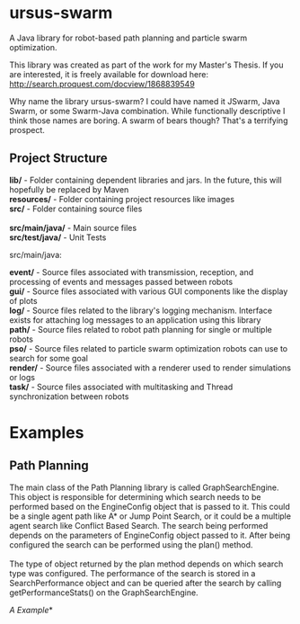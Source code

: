 # ursus-swarm

A Java library for robot-based path planning and particle swarm optimization.

This library was created as part of the work for my Master's Thesis. If you are interested, it is freely available for download here:
http://search.proquest.com/docview/1868839549

Why name the library ursus-swarm? I could have named it JSwarm, Java Swarm, or some Swarm-Java combination.  While functionally descriptive I think those names are boring. A swarm of bears though? That's a terrifying prospect.

Project Structure
------------------

**lib/** - Folder containing dependent libraries and jars. In the future, this will hopefully be replaced by Maven <br>
**resources/** - Folder containing project resources like images <br>
**src/** - Folder containing source files <br>
<br>
**src/main/java/** - Main source files <br>
**src/test/java/** - Unit Tests <br>

src/main/java:

**event/** - Source files associated with transmission, reception, and processing of events and messages passed between robots <br>
**gui/** - Source files associated with various GUI components like the display of plots <br>
**log/** - Source files related to the library's logging mechanism. Interface exists for attaching log messages to an application using this library <br>
**path/** - Source files related to robot path planning for single or multiple robots <br>
**pso/** - Source files related to particle swarm optimization robots can use to search for some goal <br>
**render/** - Source files associated with a renderer used to render simulations or logs <br>
**task/** - Source files associated with multitasking and Thread synchronization between robots <br>

Examples
===================

Path Planning
---------------

The main class of the Path Planning library is called GraphSearchEngine. This object is responsible for determining which search needs to be performed based on the EngineConfig object that is passed to it. This could be a single agent path like A* or Jump Point Search, or it could be a multiple agent search like Conflict Based Search. The search being performed depends on the parameters of EngineConfig object passed to it. After being configured the search can be performed using the plan() method. <br>
<br>
The type of object returned by the plan method depends on which search type was configured. The performance of the search is stored in a SearchPerformance object and can be queried after the search by calling getPerformanceStats() on the GraphSearchEngine. <br>

**A* Example**

